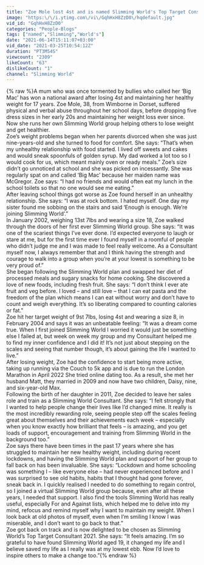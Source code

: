 ```yaml
---
title: "Zoe Mole lost 4st and is named Slimming World's Top Target Consultant 2021"
image: "https:\/\/i.ytimg.com\/vi\/GqhHxH8ZzD0\/hqdefault.jpg"
vid_id: "GqhHxH8ZzD0"
categories: "People-Blogs"
tags: ["named","Slimming","World's"]
date: "2021-06-14T15:11:07+03:00"
vid_date: "2021-03-25T10:54:12Z"
duration: "PT3M54S"
viewcount: "2309"
likeCount: "63"
dislikeCount: "1"
channel: "Slimming World"
---
```

{% raw %}A mum who was once tormented by bullies who called her ‘Big Mac’ has won a national award after losing 4st and maintaining her healthy weight for 17 years. Zoe Mole, 38, from Wimborne in Dorset, suffered physical and verbal abuse throughout her school days, before dropping five dress sizes in her early 20s and maintaining her weight loss ever since. Now she runs her own Slimming World group helping others to lose weight and get healthier.<br /> Zoe’s weight problems began when her parents divorced when she was just nine-years-old and she turned to food for comfort. She says: “That’s when my unhealthy relationship with food started. I lived off sweets and cakes and would sneak spoonfuls of golden syrup. My dad worked a lot too so I would cook for us, which meant mainly oven or ready meals.” Zoe’s size didn’t go unnoticed at school and she was picked on incessantly. She was regularly spat on and called ‘Big Mac’ because her maiden name was McGregor. Zoe says: “I had no friends and would often eat my lunch in the school toilets so that no one would see me eating.”<br />After leaving school things got worse as Zoe found herself in an unhealthy relationship. She says: “I was at rock bottom. I hated myself. One day my sister found me sobbing on the stairs and said ‘Enough is enough. We’re joining Slimming World’.”  <br /> In January 2002, weighing 13st 7lbs and wearing a size 18, Zoe walked through the doors of her first ever Slimming World group. She says: “It was one of the scariest things I’ve ever done. I’d expected everyone to laugh or stare at me, but for the first time ever I found myself in a roomful of people who didn’t judge me and I was made to feel really welcome. As a Consultant myself now, I always remember that and I think having the strength and courage to walk into a group when you’re at your lowest is something to be very proud of.”<br /> She began following the Slimming World plan and swapped her diet of processed meals and sugary snacks for home cooking. She discovered a love of new foods, including fresh fruit. She says: “I don’t think I ever ate fruit and veg before. I loved – and still love – that I can eat pasta and the freedom of the plan which means I can eat without worry and don’t have to count and weigh everything. It’s so liberating compared to counting calories or fat.&quot;<br /> Zoe hit her target weight of 9st 7lbs, losing 4st and wearing a size 8, in February 2004 and says it was an unbeatable feeling: “It was a dream come true. When I first joined Slimming World I worried it would just be something else I failed at, but week on week my group and my Consultant helped me to find my inner confidence and I did it! It’s not just about stepping on the scales and seeing that number though, it’s about gaining the life I wanted to live.”<br /> After losing weight, Zoe had the confidence to start being more active, taking up running via the Couch to 5k app and is due to run the London Marathon in April 2022 She tried online dating too. As a result, she met her husband Matt, they married in 2009 and now have two children, Daisy, nine, and six-year-old Max. <br /> Following the birth of her daughter in 2011, Zoe decided to leave her sales role and train as a Slimming World Consultant. She says: “I felt strongly that I wanted to help people change their lives like I’d changed mine. It really is the most incredibly rewarding role, seeing people step off the scales feeling great about themselves and their achievements each week – especially when you know exactly how brilliant that feels – is amazing, and you get loads of support, encouragement and training from Slimming World in the background too.”<br /> Zoe says there have been times in the past 17 years where she has struggled to maintain her new healthy weight, including during recent lockdowns, and having the Slimming World plan and support of her group to fall back on has been invaluable. She says: “Lockdown and home schooling was something I – like everyone else – had never experienced before and I was surprised to see old habits, habits that I thought had gone forever, sneak back in. I quickly realised I needed to do something to regain control, so I joined a virtual Slimming World group because, even after all these years, I needed that support. I also find the tools Slimming World has really useful, especially For and Against lists, which helped me to delve into my mind, refocus and remind myself why I want to maintain my weight. When I look back at old photos of myself, even when I’m smiling I know I was miserable, and I don’t want to go back to that.”<br /> Zoe got back on track and is now delighted to be chosen as Slimming World’s Top Target Consultant 2021. She says: “It feels amazing. I’m so grateful to have found Slimming World aged 19, it changed my life and I believe saved my life as I really was at my lowest ebb. Now I’d love to inspire others to make a change too.”{% endraw %}
